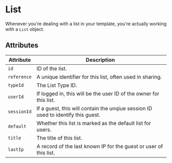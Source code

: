 # List

Whenever you're dealing with a list in your template, you're actually working with a `List` object.

## Attributes

Attribute | Description
--- | ---
`id` | ID of the list.
`reference` | A unique identifier for this list, often used in sharing.
`typeId` | The List Type ID.
`userId` | If logged in, this will be the user ID of the owner for this list.
`sessionId` | If a guest, this will contain the unqiue session ID used to identify this guest.
`default` | Whether this list is marked as the default list for users.
`title` | The title of this list.
`lastIp` | A record of the last known IP for the guest or user of this list.

